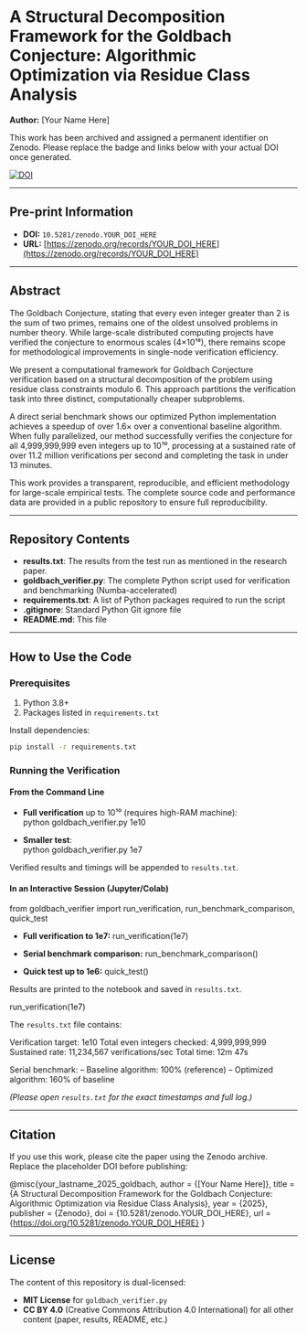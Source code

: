 # A Structural Decomposition Framework for the Goldbach Conjecture: Algorithmic Optimization via Residue Class Analysis

**Author:** [Your Name Here]

This work has been archived and assigned a permanent identifier on Zenodo. Please replace the badge and links below with your actual DOI once generated. 

[![DOI](https://zenodo.org/badge/DOI/10.5281/zenodo.YOUR_DOI_HERE.svg)](https://doi.org/10.5281/zenodo.YOUR_DOI_HERE)

---

## Pre-print Information

- **DOI:** `10.5281/zenodo.YOUR_DOI_HERE`
- **URL:** [https://zenodo.org/records/YOUR_DOI_HERE](https://zenodo.org/records/YOUR_DOI_HERE)

---

## Abstract

The Goldbach Conjecture, stating that every even integer greater than 2 is the sum of two primes, remains one of the oldest unsolved problems in number theory. While large-scale distributed computing projects have verified the conjecture to enormous scales (4×10¹⁸), there remains scope for methodological improvements in single-node verification efficiency.

We present a computational framework for Goldbach Conjecture verification based on a structural decomposition of the problem using residue class constraints modulo 6. This approach partitions the verification task into three distinct, computationally cheaper subproblems.

A direct serial benchmark shows our optimized Python implementation achieves a speedup of over 1.6× over a conventional baseline algorithm. When fully parallelized, our method successfully verifies the conjecture for all 4,999,999,999 even integers up to 10¹⁰, processing at a sustained rate of over 11.2 million verifications per second and completing the task in under 13 minutes.

This work provides a transparent, reproducible, and efficient methodology for large-scale empirical tests. The complete source code and performance data are provided in a public repository to ensure full reproducibility.

---

## Repository Contents

- **results.txt**: The results from the test run as mentioned in the research paper.
- **goldbach_verifier.py**: The complete Python script used for verification and benchmarking (Numba-accelerated)
- **requirements.txt**: A list of Python packages required to run the script
- **.gitignore**: Standard Python Git ignore file
- **README.md**: This file

---

## How to Use the Code

### Prerequisites

1. Python 3.8+
2. Packages listed in `requirements.txt`

Install dependencies:

```bash
pip install -r requirements.txt
```

### Running the Verification

#### From the Command Line

- **Full verification** up to 10¹⁰ (requires high-RAM machine):  
python goldbach_verifier.py 1e10


- **Smaller test**:  
python goldbach_verifier.py 1e7



Verified results and timings will be appended to `results.txt`.

#### In an Interactive Session (Jupyter/Colab)

from goldbach_verifier import run_verification, run_benchmark_comparison, quick_test

- **Full verification to 1e7:** run_verification(1e7)

- **Serial benchmark comparison:** run_benchmark_comparison()

- **Quick test up to 1e6:** quick_test()
  
Results are printed to the notebook and saved in `results.txt`.

run_verification(1e7)

The `results.txt` file contains:

Verification target: 1e10
Total even integers checked: 4,999,999,999
Sustained rate: 11,234,567 verifications/sec
Total time: 12m 47s

Serial benchmark:
– Baseline algorithm: 100% (reference)
– Optimized algorithm: 160% of baseline


*(Please open `results.txt` for the exact timestamps and full log.)*

---

## Citation

If you use this work, please cite the paper using the Zenodo archive. Replace the placeholder DOI before publishing:

@misc{your_lastname_2025_goldbach,
author = {[Your Name Here]},
title = {A Structural Decomposition Framework for the Goldbach Conjecture: Algorithmic Optimization via Residue Class Analysis},
year = {2025},
publisher = {Zenodo},
doi = {10.5281/zenodo.YOUR_DOI_HERE},
url = {https://doi.org/10.5281/zenodo.YOUR_DOI_HERE}
}


---

## License

The content of this repository is dual-licensed:

- **MIT License** for `goldbach_verifier.py`  
- **CC BY 4.0** (Creative Commons Attribution 4.0 International) for all other content (paper, results, README, etc.)
